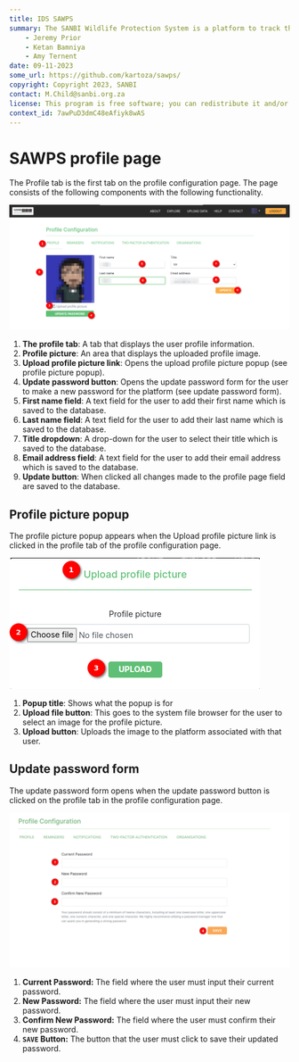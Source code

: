 ```yaml
---
title: IDS SAWPS
summary: The SANBI Wildlife Protection System is a platform to track the population levels of endangered wildlife.
    - Jeremy Prior
    - Ketan Bamniya
    - Amy Ternent
date: 09-11-2023
some_url: https://github.com/kartoza/sawps/
copyright: Copyright 2023, SANBI
contact: M.Child@sanbi.org.za
license: This program is free software; you can redistribute it and/or modify it under the terms of the GNU Affero General Public License as published by the Free Software Foundation; either version 3 of the License, or (at your option) any later version.
context_id: 7awPuD3dmC48eAfiyk8wAS
---
```


# SAWPS profile page

The Profile tab is the first tab on the profile configuration page. The page consists of the following components with the following functionality.

![Profile Page](img/profile.png)

1. **The profile tab**: A tab that displays the user profile information.
2. **Profile picture**: An area that displays the uploaded profile image.
3. **Upload profile picture link**: Opens the upload profile picture popup (see profile picture popup).
4. **Update password button**: Opens the update password form for the user to make a new password for the platform (see update password form).
5. **First name field**: A text field for the user to add their first name which is saved to the database.
6. **Last name field**: A text field for the user to add their last name which is saved to the database.
7. **Title dropdown**: A drop-down for the user to select their title which is saved to the database.
8. **Email address field**: A text field for the user to add their email address which is saved to the database.
9. **Update button**: When clicked all changes made to the profile page field are saved to the database.

## Profile picture popup

The profile picture popup appears when the Upload profile picture link is clicked in the profile tab of the profile configuration page.

![Profile picture popup](img/profile-picture-upload.png)

1. **Popup title**: Shows what the popup is for
2. **Upload file button**: This goes to the system file browser for the user to select an image for the profile picture.
3. **Upload button**: Uploads the image to the platform associated with that user.

## Update password form

The update password form opens when the update password button is clicked on the profile tab in the profile configuration page.

![Update Password](./img/update-password.png)

1. **Current Password:** The field where the user must input their current password.
2. **New Password:** The field where the user must input their new password.
3. **Confirm New Password:** The field where the user must confirm their new password.
4. **`SAVE` Button:** The button that the user must click to save their updated password.
